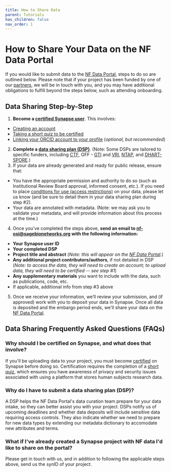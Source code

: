 ```yaml
---
title: How to Share Data
parent: Tutorials
has_children: false
nav_order: 1
---
```


# How to Share Your Data on the NF Data Portal

If you would like to submit data to the [NF Data Portal](https://nf.synapse.org/), steps to do so are outlined below. Please note that if your project has been funded by one of our [partners](https://nf.synapse.org/#Our%20Partners), we will be in touch with you, and you may have additional obligations to fulfill beyond the steps below, such as attending onboarding.

## Data Sharing Step-by-Step
1. **Become a [certified Synapse user](https://docs.synapse.org/articles/getting_started.html)**. This involves:
- [Creating an account](https://www.synapse.org/register)
- [Taking a short quiz to be certified](https://www.synapse.org/#!Quiz:Certification)
- [Linking your ORCID account to your profile](https://docs.synapse.org/articles/user_profiles.html)  (_optional, but recommended_) 
2. **Complete a [data sharing plan (DSP)](https://docs.google.com/document/d/1i4n5tIqnNk0aCp80AMWS69TzwXkEgRHYCuXWui8V_YU/edit)**. (Note: Some DSPs are tailored to specific funders, including [CTF](https://docs.google.com/document/d/1fhtjpvq1r4-QqB9YjG5KICW4pPDtRQpKkdlhPN1xMbk/edit?usp=sharing), GFF - [GTI](https://docs.google.com/document/d/14TD3Pw6O3lSj27lInt-Yr4mj4frUbtzmds6oyGCGptI/edit?usp=sharing) and [VRI](https://docs.google.com/document/d/1JC8eNOS2bnrpIJhEX3zqLmqYTHUDF7Ui7xe139kBcCU/edit?usp=sharing), [NTAP](https://docs.google.com/document/d/1JC8eNOS2bnrpIJhEX3zqLmqYTHUDF7Ui7xe139kBcCU/edit?usp=sharing), and [DHART-SPORE](https://docs.google.com/document/d/1ib4RreL_UL7AC7NKgKFIu_8PBvJDeQxfNN7qDHh4GfI/edit?usp=sharing).)
3. If your data are already generated and ready for public release, ensure that:
- You have the appropriate permission and authority to do so (such as Institutional Review Board approval, informed consent, etc.). If you need to place [conditions for use (access restrictions)](https://docs.synapse.org/articles/access_controls.html#toc-conditions-for-use) on your data, please let us know (and be sure to detail them in your data sharing plan during step #2).
- Your data are annotated with metadata. (Note: we may ask you to validate your metadata, and will provide information about this process at the time.) 
4. Once you’ve completed the steps above, **send an email to [nf-osi@sagebionetworks.org](mailto:nf-osi@sagebionetworks.org) with the following information:**
- **Your Synapse user ID**
- **Your completed DSP**
- **Project title and abstract** (_Note: this will appear on the [NF Data Portal](https://nf.synapse.org/)._)
- **Any additional project contributors/authors**, if not detailed in DSP (_Note: to access the data, they will need to create an account; to upload data, they will need to be certified -- see step #1_)
- **Any supplementary materials** you want to include with the data, such as publications, code, etc.
- If applicable, additional info from step #3 above
5. Once we receive your information, we’ll review your submission, and (if approved) work with you to deposit your data in Synapse. Once all data is deposited and the embargo period ends, we'll share your data on the [NF Data Portal](https://nf.synapse.org/). 

## Data Sharing Frequently Asked Questions (FAQs)

### Why should I be certified on Synapse, and what does that involve?
If you'll be uploading data to your project, you must become [certified](https://docs.synapse.org/articles/getting_started.html#getting-certified) on Synapse before doing so. Certification requires the completion of a [short quiz](https://www.synapse.org/#!Quiz:Certification), which  ensures you have awareness of privacy and security issues associated with using a platform that stores human subjects research data. 

### Why do I have to submit a data sharing plan (DSP)?
A DSP helps the NF Data Portal's data curation team prepare for your data intake, so they can better assist you with your project. DSPs notify us of upcoming deadlines and whether data deposits will include sensitive data requiring access controls. They also indicate whether we need to prepare for new data types by extending our metadata dictionary to accomodate new attributes and terms. 

### What if I've already created a Synapse project with NF data I'd like to share on the portal? 
Please get in touch with us, and in addition to following the applicable steps above, send us the synID of your project. 
